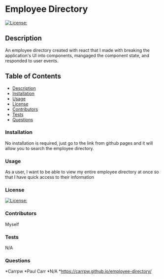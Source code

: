 # Employee Directory

  [![License: ](https://img.shields.io/badge/License--yellow.svg)](https://opensource.org/licenses/)


  ## Description

  An employee directory created with react that I made with breaking the application's UI into components, mangaged the component state, and responded to user events. 

  ## Table of Contents

  * [Description](#description)
  * [Installation](#installation)
  * [Usage](#usage)
  * [License](#license)
  * [Contributors](#contributors)
  * [Tests](#tests)
  * [Questions](#questions)
  
  ### Installation

  No installation is required, just go to the link from github pages and it will allow you to search the employee directory.

  ### Usage

  As a user, I want to be able to view my entire employee directory at once so that I have quick access to their information

  ### License

  [![License: ](https://img.shields.io/badge/License--yellow.svg)](https://opensource.org/licenses/)

  ### Contributors

  Myself

  ### Tests

  N/A

  ### Questions

  *Carrpw
  *Paul Carr
  *N/A
  *https://carrpw.github.io/employee-directory/

